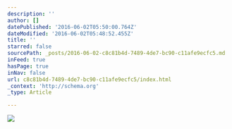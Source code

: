 ```yaml
---
description: ''
author: []
datePublished: '2016-06-02T05:50:00.764Z'
dateModified: '2016-06-02T05:48:52.455Z'
title: ''
starred: false
sourcePath: _posts/2016-06-02-c8c81b4d-7489-4de7-bc90-c11afe9ecfc5.md
inFeed: true
hasPage: true
inNav: false
url: c8c81b4d-7489-4de7-bc90-c11afe9ecfc5/index.html
_context: 'http://schema.org'
_type: Article

---
```

![](https://the-grid-user-content.s3-us-west-2.amazonaws.com/db4e8333-7a26-4f67-b633-800c098d5419.jpg)